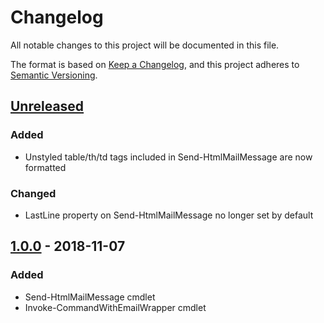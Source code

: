# Changelog
All notable changes to this project will be documented in this file.

The format is based on [Keep a Changelog](https://keepachangelog.com/en/1.0.0/),
and this project adheres to [Semantic Versioning](https://semver.org/spec/v2.0.0.html).

## [Unreleased]
### Added
- Unstyled table/th/td tags included in Send-HtmlMailMessage are now formatted

### Changed
- LastLine property on Send-HtmlMailMessage no longer set by default

## [1.0.0] - 2018-11-07
### Added
 - Send-HtmlMailMessage cmdlet
 - Invoke-CommandWithEmailWrapper cmdlet

[Unreleased]: https://github.com/natescherer/PoshEmail/compare/v1.0.0..HEAD
[1.0.0]: https://github.com/natescherer/PoshEmail/tree/v1.0.0